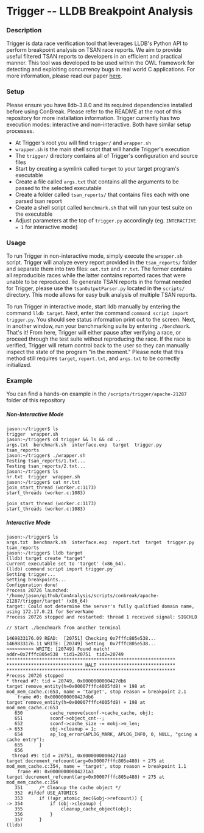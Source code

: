 # Trigger -- LLDB Breakpoint Analysis
### Description
Trigger is data race verification tool that leverages LLDB's Python API to perform breakpoint analysis on TSAN race reports.  We aim to provide useful filtered TSAN reports to developers in an efficient and practical manner.  This tool was developed to be used within the OWL framework for detecting and exploiting concurrency bugs in real world C applications.  For more information, please read our paper [here](http://www.nyan.cat/).

### Setup
Please ensure you have lldb-3.8.0 and its required dependencies installed before using ConBreak.  Please refer to the README at the root of this repository for more installation information.  Trigger currently has two execution modes: interactive and non-interactive.  Both have similar setup processes.
 * At Trigger's root you will find `trigger/` and `wrapper.sh`
 * `wrapper.sh` is the main shell script that will handle Trigger's execution
 * The `trigger/` directory contains all of Trigger's configuration and source files
 * Start by creating a symlink called `target` to your target program's executable
 * Create a file called `args.txt` that contains all the arguments to be passed to the selected executable
 * Create a folder called `tsan_reports/` that contains files each with one parsed tsan report
 * Create a shell script called `benchmark.sh` that will run your test suite on the executable
 * Adjust parameters at the top of `trigger.py` accordingly (eg. `INTERACTIVE = 1` for interactive mode)

### Usage
To run Trigger in non-interactive mode, simply execute the `wrapper.sh` script.  Trigger will analyze every report provided in the `tsan_reports/` folder and separate them into two files: `out.txt` and `nr.txt`.  The former contains all reproducible races while the latter contains reported races that were unable to be reproduced.  To generate TSAN reports in the format needed for Trigger, please use the `tsanOutputParser.py` located in the `scripts/` directory.  This mode allows for easy bulk analysis of multiple TSAN reports.

To run Trigger in interactive mode, start lldb manually by entering the command `lldb target`.  Next, enter the command `command script import trigger.py`.  You should see status information print out to the screen.  Next, in another window, run your benchmarking suite by entering `./benchmark`.  That's it!  From here, Trigger will either pause after verifying a race, or proceed through the test suite without reproducing the race.  If the race is verified, Trigger will return control back to the user so they can manually inspect the state of the program "in the moment."  Please note that this method still requires `target`, `report.txt`, and `args.txt` to be correctly initialized.

### Example
You can find a hands-on example in the `/scripts/trigger/apache-21287` folder of this repository

##### Non-Interactive Mode
```
jason:~/trigger$ ls
trigger  wrapper.sh
jason:~/trigger$ cd trigger && ls && cd ..
args.txt  benchmark.sh  interface.exp  target  trigger.py  tsan_reports
jason:~/trigger$ ./wrapper.sh
Testing tsan_reports/1.txt...
Testing tsan_reports/2.txt...
jason:~/trigger$ ls
nr.txt  trigger  wrapper.sh
jason:~/trigger$ cat nr.txt
join_start_thread (worker.c:1173)                                               
start_threads (worker.c:1083)

join_start_thread (worker.c:1173)                                               
start_threads (worker.c:1083) 
```

##### Interactive Mode
```
jason:~/trigger$ ls
args.txt  benchmark.sh  interface.exp  report.txt  target  trigger.py  tsan_reports
jason:~/trigger$ lldb target
(lldb) target create "target"
Current executable set to 'target' (x86_64).
(lldb) command script import trigger.py
Setting trigger...
Setting breakpoints...
Configuration done!
Process 20726 launched: '/home/jason/github/ConAnalysis/scripts/conbreak/apache-21287/trigger/target' (x86_64)
target: Could not determine the server's fully qualified domain name, using 172.17.0.21 for ServerName
Process 20726 stopped and restarted: thread 1 received signal: SIGCHLD

// Start ./benchmark from another terminal

1469833176.09 READ:  [20751] Checking 0x7fffc805e538...
1469833176.11 WRITE: [20749] Setting  0x7fffc805e538...
>>>>>>>>>> WRITE: [20749] Found match!
addr=0x7fffc805e538  tid1=20751  tid2=20749
**************************************************************
**************************** HALT ****************************
**************************************************************
Process 20726 stopped
* thread #7: tid = 20749, 0x0000000000427db6 target`remove_entity(h=0x00007fffc4005fd8) + 198 at mod_mem_cache.c:653, name = 'target', stop reason = breakpoint 2.1
    frame #0: 0x0000000000427db6 target`remove_entity(h=0x00007fffc4005fd8) + 198 at mod_mem_cache.c:653
   650          cache_remove(sconf->cache_cache, obj);
   651          sconf->object_cnt--;
   652          sconf->cache_size -= mobj->m_len;
-> 653          obj->cleanup = 1;
   654          ap_log_error(APLOG_MARK, APLOG_INFO, 0, NULL, "gcing a cache entry");
   655      }
   656 
  thread #9: tid = 20751, 0x00000000004271a3 target`decrement_refcount(arg=0x00007fffc805e480) + 275 at mod_mem_cache.c:354, name = 'target', stop reason = breakpoint 1.1
    frame #0: 0x00000000004271a3 target`decrement_refcount(arg=0x00007fffc805e480) + 275 at mod_mem_cache.c:354
   351      /* Cleanup the cache object */
   352  #ifdef USE_ATOMICS
   353      if (!apr_atomic_dec(&obj->refcount)) {
-> 354          if (obj->cleanup) {
   355              cleanup_cache_object(obj);
   356          }
   357      }
(lldb) 
```




